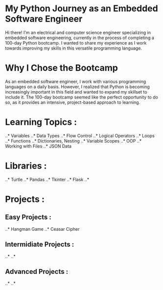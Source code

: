 # My Python Journey as an Embedded Software Engineer
Hi there! I'm an electrical and computer science engineer specializing in embedded software engineering, currently in the process of completing a 100-day Python bootcamp. I wanted to share my experience as I work towards improving my skills in this versatile programming language.

# Why I Chose the Bootcamp
As an embedded software engineer, I work with various programming languages on a daily basis. However, I realized that Python is becoming increasingly important in this field and wanted to expand my skillset to include it. The 100-day bootcamp seemed like the perfect opportunity to do so, as it provides an intensive, project-based approach to learning.

# Learning Topics :
..* Variables
..* Data Types
..* Flow Control
..* Logical Operators
..* Loops
..* Functions
..* Dictionaries, Nesting
..* Variable Scopes
..* OOP
..* Working with Files
..* JSON Data

# Libraries :
..* Turtle
..* Pandas
..* Tkinter
..* Flask
..* 

# Projects :
## Easy Projects :
..* Hangman Game
..* Ceasar Cipher

## Intermidiate Projects :
..* 
..* 

## Advanced Projects :
..* 
..* 
